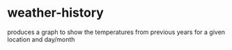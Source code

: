 # weather-history
 produces a graph to show the temperatures from previous years for a given location and day/month
